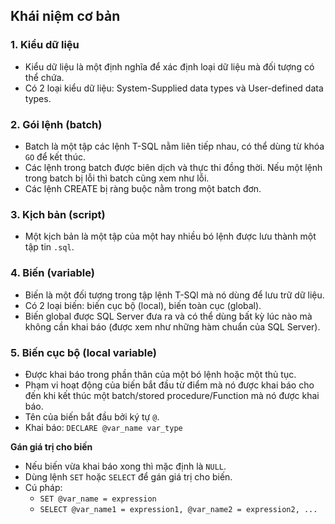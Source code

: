 ## Khái niệm cơ bản
### 1. Kiểu dữ liệu
- Kiểu dữ liệu là một định nghĩa để xác định loại dữ liệu mà đối tượng có thể chứa. 
- Có 2 loại kiểu dữ liệu: System-Supplied data types và User-defined data types.

### 2. Gói lệnh (batch)
- Batch là một tập các lệnh T-SQL nằm liên tiếp nhau, có thể dùng từ khóa `GO` để kết thúc.
- Các lệnh trong batch được biên dịch và thực thi đồng thời. Nếu một lệnh trong batch bị lỗi thì batch cũng xem như lỗi.
- Các lệnh CREATE bị ràng buộc nằm trong một batch đơn.

### 3. Kịch bản (script)
- Một kịch bản là một tập của một hay nhiều bó lệnh được lưu thành một tập tin `.sql`.

### 4. Biến (variable)
- Biến là một đối tượng trong tập lệnh T-SQl mà nó dùng để lưu trữ dữ liệu.
- Có 2 loại biến: biến cục bộ (local), biến toàn cục (global).
- Biến global được SQL Server đưa ra và có thể dùng bất kỳ lúc nào mà không cần khai báo (được xem như những hàm chuẩn của SQL Server).

### 5. Biến cục bộ (local variable)
- Được khai báo trong phần thân của một bó lệnh hoặc một thủ tục.
- Phạm vi hoạt động của biến bắt đầu từ điểm mà nó được khai báo cho đến khi kết thúc một batch/stored procedure/Function mà nó được khai báo.
- Tên của biến bắt đầu bởi ký tự `@`.
- Khai báo: `DECLARE @var_name var_type`  

**Gán giá trị cho biến**
- Nếu biến vừa khai báo xong thì mặc định là `NULL`.
- Dùng lệnh `SET` hoặc `SELECT` để gán giá trị cho biến.
- Cú pháp:
    + `SET @var_name = expression`
    + `SELECT @var_name1 = expression1, @var_name2 = expression2, ...`
